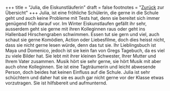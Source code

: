 +++
title = "Julia, die Eiskunstläuferin"
draft = false
footnotes = "[Zurück](/about/) zur Übersicht"
+++
Julia, ist eine fröhliche Schülerin, die gerne in die Schule geht und auch keine Probleme mit Tests hat, denn sie bereitet sich immer genügend früh darauf vor. Im Winter Eiskunstlaufen gefällt ihr sehr, ausserdem geht sie gerne mit ihren Kolleginnen raus oder geht ins Hallenbad Hirschengraben schwimmen.  Essen tut sie gern und viel, auch schaut sie gerne Komödien, Action oder Liebesfilme, doch dies heisst nicht, dass sie nicht gerne lesen würde, denn das tut sie. Ihr Lieblingsbuch ist Maya und Domenico, jedoch ist sie kein fan von Gregs Tagebuch, da es viel zu viele Bilder hat. Sie lebt mit ihrer kleinen Schwester, Ihrer Mutter und Ihrem Vater zusammen. Musik hört sie sehr gerne, sie hört Musik mit aber auch ohne Kolleginnen. Sie ist eine Tagträumerin und leicht abwesende Person, doch beides hat keinen Einfluss auf die Schule. Julia ist sehr schüchtern und daher hat sie es auch gar nicht gerne vor der Klasse etwas vorzutragen. Sie ist hilfsbereit und aufmunternd. 